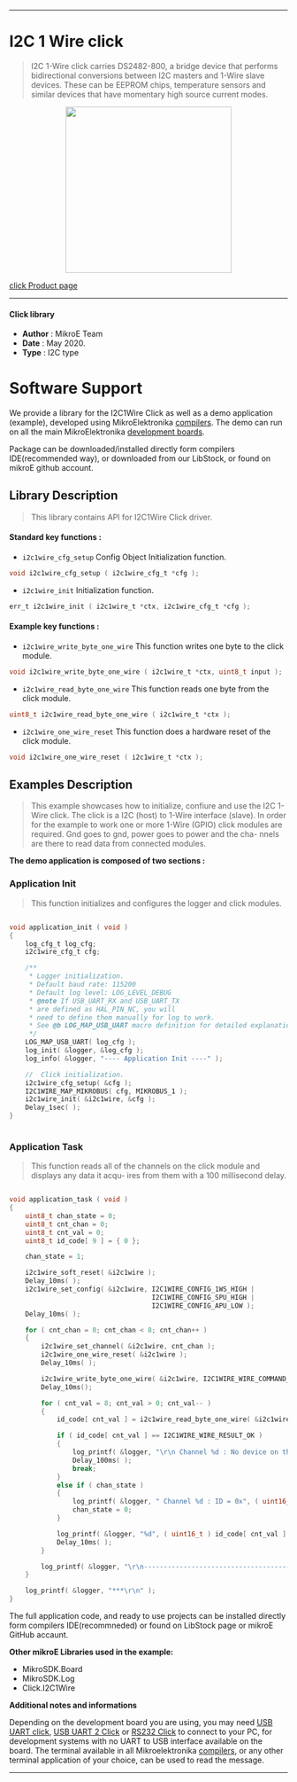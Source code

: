 
---
# I2C 1 Wire click

> I2C 1-Wire click carries DS2482-800, a bridge device that performs bidirectional conversions between I2C masters and 1-Wire slave devices. These can be EEPROM chips, temperature sensors and similar devices that have momentary high source current modes.

<p align="center">
  <img src="https://download.mikroe.com/images/click_for_ide/i2c1wire_click.png" height=300px>
</p>


[click Product page](https://www.mikroe.com/i2c-1-wire-click)

---


#### Click library 

- **Author**        : MikroE Team
- **Date**          : May 2020.
- **Type**          : I2C type


# Software Support

We provide a library for the I2C1Wire Click 
as well as a demo application (example), developed using MikroElektronika 
[compilers](https://shop.mikroe.com/compilers). 
The demo can run on all the main MikroElektronika [development boards](https://shop.mikroe.com/development-boards).

Package can be downloaded/installed directly form compilers IDE(recommended way), or downloaded from our LibStock, or found on mikroE github account. 

## Library Description

> This library contains API for I2C1Wire Click driver.

#### Standard key functions :

- `i2c1wire_cfg_setup` Config Object Initialization function.
```c
void i2c1wire_cfg_setup ( i2c1wire_cfg_t *cfg ); 
```

- `i2c1wire_init` Initialization function.
```c
err_t i2c1wire_init ( i2c1wire_t *ctx, i2c1wire_cfg_t *cfg );
```

#### Example key functions :

- `i2c1wire_write_byte_one_wire` This function writes one byte to the click module.
```c
void i2c1wire_write_byte_one_wire ( i2c1wire_t *ctx, uint8_t input );
```

- `i2c1wire_read_byte_one_wire` This function reads one byte from the click module.
```c
uint8_t i2c1wire_read_byte_one_wire ( i2c1wire_t *ctx );
```

- `i2c1wire_one_wire_reset` This function does a hardware reset of the click module.
```c
void i2c1wire_one_wire_reset ( i2c1wire_t *ctx );
```

## Examples Description

> This example showcases how to initialize, confiure and use the I2C 1-Wire click. The click
  is a I2C (host) to 1-Wire interface (slave). In order for the example to work one or more 
  1-Wire (GPIO) click modules are required. Gnd goes to gnd, power goes to power and the cha-
  nnels are there to read data from connected modules.

**The demo application is composed of two sections :**

### Application Init 

> This function initializes and configures the logger and click modules.

```c

void application_init ( void )
{
    log_cfg_t log_cfg;
    i2c1wire_cfg_t cfg;

    /** 
     * Logger initialization.
     * Default baud rate: 115200
     * Default log level: LOG_LEVEL_DEBUG
     * @note If USB_UART_RX and USB_UART_TX 
     * are defined as HAL_PIN_NC, you will 
     * need to define them manually for log to work. 
     * See @b LOG_MAP_USB_UART macro definition for detailed explanation.
     */
    LOG_MAP_USB_UART( log_cfg );
    log_init( &logger, &log_cfg );
    log_info( &logger, "---- Application Init ----" );

    //  Click initialization.
    i2c1wire_cfg_setup( &cfg );
    I2C1WIRE_MAP_MIKROBUS( cfg, MIKROBUS_1 );
    i2c1wire_init( &i2c1wire, &cfg );
    Delay_1sec( );
}
  
```

### Application Task

> This function reads all of the channels on the click module and displays any data it acqu-
  ires from them with a 100 millisecond delay. 

```c

void application_task ( void )
{
    uint8_t chan_state = 0;
    uint8_t cnt_chan = 0;
    uint8_t cnt_val = 0;
    uint8_t id_code[ 9 ] = { 0 };

    chan_state = 1;

    i2c1wire_soft_reset( &i2c1wire );
    Delay_10ms( );
    i2c1wire_set_config( &i2c1wire, I2C1WIRE_CONFIG_1WS_HIGH |
                                    I2C1WIRE_CONFIG_SPU_HIGH |
                                    I2C1WIRE_CONFIG_APU_LOW );
    Delay_10ms( );

    for ( cnt_chan = 0; cnt_chan < 8; cnt_chan++ )
    {
        i2c1wire_set_channel( &i2c1wire, cnt_chan );
        i2c1wire_one_wire_reset( &i2c1wire );
        Delay_10ms( );

        i2c1wire_write_byte_one_wire( &i2c1wire, I2C1WIRE_WIRE_COMMAND_READ_ROM );
        Delay_10ms();

        for ( cnt_val = 8; cnt_val > 0; cnt_val-- )
        {
            id_code[ cnt_val ] = i2c1wire_read_byte_one_wire( &i2c1wire );

            if ( id_code[ cnt_val ] == I2C1WIRE_WIRE_RESULT_OK )
            {
                log_printf( &logger, "\r\n Channel %d : No device on the channel\r\n", ( uint16_t ) cnt_chan );
                Delay_100ms( );
                break;
            }
            else if ( chan_state )
            {
                log_printf( &logger, " Channel %d : ID = 0x", ( uint16_t ) cnt_chan );
                chan_state = 0;
            }

            log_printf( &logger, "%d", ( uint16_t ) id_code[ cnt_val ] );
            Delay_10ms( );
        }

        log_printf( &logger, "\r\n---------------------------------------\r\n" );
    }

    log_printf( &logger, "***\r\n" );
} 

```

The full application code, and ready to use projects can be  installed directly form compilers IDE(recommneded) or found on LibStock page or mikroE GitHub accaunt.

**Other mikroE Libraries used in the example:** 

- MikroSDK.Board
- MikroSDK.Log
- Click.I2C1Wire

**Additional notes and informations**

Depending on the development board you are using, you may need 
[USB UART click](https://shop.mikroe.com/usb-uart-click), 
[USB UART 2 Click](https://shop.mikroe.com/usb-uart-2-click) or 
[RS232 Click](https://shop.mikroe.com/rs232-click) to connect to your PC, for 
development systems with no UART to USB interface available on the board. The 
terminal available in all Mikroelektronika 
[compilers](https://shop.mikroe.com/compilers), or any other terminal application 
of your choice, can be used to read the message.



---
